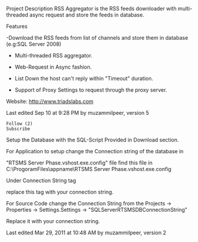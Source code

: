 

Project Description
RSS Aggregator is the RSS feeds downloader with multi-threaded async request and store the feeds in database.

Features

-Download the RSS feeds from list of channels and store them in database (e.g:SQL Server 2008)

- Multi-threaded RSS aggregator.

- Web-Request in Async fashion.

- List Down the host can't reply within "Timeout" duration.

- Support of Proxy Settings to request through the proxy server. 

 

Website: http://www.triadslabs.com

Last edited Sep 10 at 9:28 PM by muzammilpeer, version 5




    Follow (2)
    Subscribe

Setup the Database with the SQL-Script Provided in Download section.

For Application to setup change the Connection string of the database in 

"RTSMS Server Phase.vshost.exe.config" file find this file in C:\ProgoramFiles\appname\RTSMS Server Phase.vshost.exe.config

Under Connection String tag

replace this tag with  your connection string.

 <add name="RTSMS_Server_Phase.Properties.Settings.SQLServerRTSMSDBConnectionString"            connectionString="Data Source=./;Initial Catalog=rtsmsdb;Integrated Security=True"            providerName="System.Data.SqlClient" />

 

For Source Code change the Connection String from the Projects -> Properties -> Settings.Settings -> "SQLServerRTSMSDBConnectionString"

Replace it with your connection string.

Last edited Mar 29, 2011 at 10:48 AM by muzammilpeer, version 2